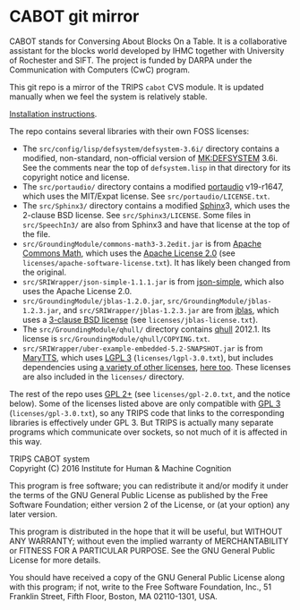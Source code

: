 # CABOT git mirror #

CABOT stands for Conversing About Blocks On a Table. It is a collaborative assistant for the blocks world developed by IHMC together with University of Rochester and SIFT. The project is funded by DARPA under the Communication with Computers (CwC) program.

This git repo is a mirror of the TRIPS `cabot` CVS module. It is updated manually when we feel the system is relatively stable.

[Installation instructions](http://trips.ihmc.us/trac/cabot/wiki/CABoTSystemInstallation).

The repo contains several libraries with their own FOSS licenses:

 * The `src/config/lisp/defsystem/defsystem-3.6i/` directory contains a modified, non-standard, non-official version of [MK:DEFSYSTEM](http://www.cliki.net/mk-defsystem) 3.6i. See the comments near the top of `defsystem.lisp` in that directory for its copyright notice and license.
 * The `src/portaudio/` directory contains a modified [portaudio](http://www.portaudio.com/) v19-r1647, which uses the MIT/Expat license. See `src/portaudio/LICENSE.txt`.
 * The `src/Sphinx3/` directory contains a modified [Sphinx](http://cmusphinx.sourceforge.net/)3, which uses the 2-clause BSD license. See `src/Sphinx3/LICENSE`. Some files in `src/SpeechIn3/` are also from Sphinx3 and have that license at the top of the file.
 * `src/GroundingModule/commons-math3-3.2edit.jar` is from [Apache Commons Math](https://commons.apache.org/proper/commons-math/), which uses the [Apache License 2.0](https://www.apache.org/licenses/LICENSE-2.0) (see `licenses/apache-software-license.txt`). It has likely been changed from the original.
 * `src/SRIWrapper/json-simple-1.1.1.jar` is from [json-simple](https://github.com/fangyidong/json-simple), which also uses the Apache License 2.0.
 * `src/GroundingModule/jblas-1.2.0.jar`, `src/GroundingModule/jblas-1.2.3.jar`, and `src/SRIWrapper/jblas-1.2.3.jar` are from [jblas](http://jblas.org), which uses a [3-clause BSD license](https://github.com/mikiobraun/jblas/blob/e1de8249b28137fa94a79558ee90ff037fd7c47d/COPYING) (see `licenses/jblas-license.txt`).
 * The `src/GroundingModule/qhull/` directory contains [qhull](http://www.qhull.org/) 2012.1. Its license is `src/GroundingModule/qhull/COPYING.txt`.
 * `src/SRIWrapper/uber-example-embedded-5.2-SNAPSHOT.jar` is from [MaryTTS](http://mary.dfki.de/index.html), which uses [LGPL 3](http://www.gnu.org/licenses/lgpl.html) (`licenses/lgpl-3.0.txt`), but includes dependencies using [a variety of other licenses](https://github.com/marytts/marytts/blob/master/LICENSE.md), [here too](http://mary.dfki.de/voice-cmu-slt-hsmm/dependency-management.html). These licenses are also included in the `licenses/` directory.

The rest of the repo uses [GPL 2+](http://www.gnu.org/licenses/old-licenses/gpl-2.0.en.html) (see `licenses/gpl-2.0.txt`, and the notice below). Some of the licenses listed above are only compatible with [GPL 3](http://www.gnu.org/licenses/gpl.html) (`licenses/gpl-3.0.txt`), so any TRIPS code that links to the corresponding libraries is effectively under GPL 3. But TRIPS is actually many separate programs which communicate over sockets, so not much of it is affected in this way.

TRIPS CABOT system  
Copyright (C) 2016  Institute for Human & Machine Cognition

This program is free software; you can redistribute it and/or
modify it under the terms of the GNU General Public License
as published by the Free Software Foundation; either version 2
of the License, or (at your option) any later version.

This program is distributed in the hope that it will be useful,
but WITHOUT ANY WARRANTY; without even the implied warranty of
MERCHANTABILITY or FITNESS FOR A PARTICULAR PURPOSE.  See the
GNU General Public License for more details.

You should have received a copy of the GNU General Public License
along with this program; if not, write to the Free Software
Foundation, Inc., 51 Franklin Street, Fifth Floor, Boston, MA  02110-1301, USA.
